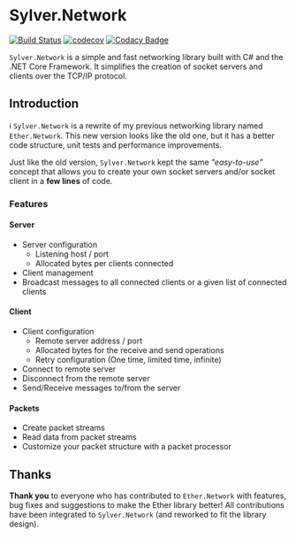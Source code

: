 # Sylver.Network

[![Build Status](https://travis-ci.org/Eastrall/Sylver.Network.svg?branch=master)](https://travis-ci.org/Eastrall/Sylver.Network)
[![codecov](https://codecov.io/gh/Eastrall/Sylver.Network/branch/master/graph/badge.svg)](https://codecov.io/gh/Eastrall/Sylver.Network)
[![Codacy Badge](https://api.codacy.com/project/badge/Grade/efaa4d26423845a8ac80445d1371e40d)](https://www.codacy.com/manual/Eastrall/Sylver.Network?utm_source=github.com&amp;utm_medium=referral&amp;utm_content=Eastrall/Sylver.Network&amp;utm_campaign=Badge_Grade)

`Sylver.Network` is a simple and fast networking library built with C# and the .NET Core Framework. It simplifies the creation of socket servers and clients over the TCP/IP protocol.

## Introduction

:information_source: `Sylver.Network` is a rewrite of my previous networking library named `Ether.Network`. This new version looks like the old one, but it has a better code structure, unit tests and performance improvements.

Just like the old version, `Sylver.Network` kept the same *"easy-to-use"* concept that allows you to create your own socket servers and/or socket client in a **few lines** of code.

### Features

#### Server

- Server configuration
    - Listening host / port
    - Allocated bytes per clients connected
- Client management
- Broadcast messages to all connected clients or a given list of connected clients

#### Client

- Client configuration
    - Remote server address / port
    - Allocated bytes for the receive and send operations
    - Retry configuration (One time, limited time, infinite)
- Connect to remote server
- Disconnect from the remote server
- Send/Receive messages to/from the server

#### Packets

- Create packet streams
- Read data from packet streams
- Customize your packet structure with a packet processor

## Thanks

**Thank you** to everyone who has contributed to `Ether.Network` with features, bug fixes and suggestions to make the Ether library better! All contributions have been integrated to `Sylver.Network` (and reworked to fit the library design).